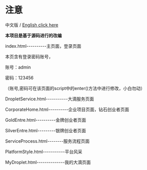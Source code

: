 # **注意**

中文版  /    [English click here](README_en.md)

**本项目是基于源码进行的改编**

index.html----------主页面，登录页面

本页含有登录密码账号，

账号：admin

密码：123456

（账号,密码可在该页面的script中的enter()方法中进行修改，小白勿动）

DropletService.html-----------大滴服务页面

CorporateHome.html----------企业项目页面，钻石创业者页面

GoldEntre.html----------金牌创业者页面

SilverEntre.html---------银牌创业者页面

ServiceProcess.html--------服务流程页面

PlatformStyle.html-----------平台风采

MyDroplet.html--------------我的大滴页面

